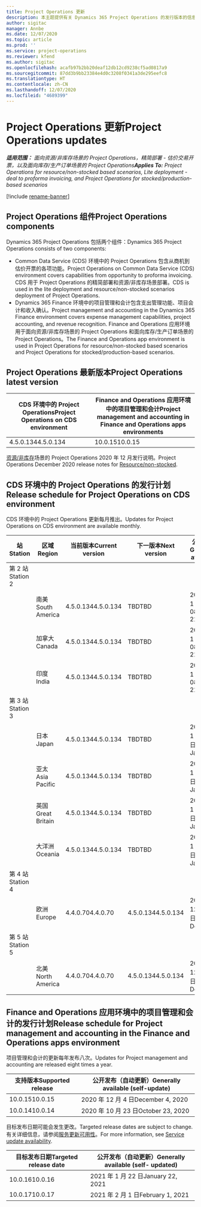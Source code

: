 ```yaml
---
title: Project Operations 更新
description: 本主题提供有关 Dynamics 365 Project Operations 的发行版本的信息。
author: sigitac
manager: Annbe
ms.date: 12/07/2020
ms.topic: article
ms.prod: ''
ms.service: project-operations
ms.reviewer: kfend
ms.author: sigitac
ms.openlocfilehash: acafb97b2bb20deaf12db12cd9238cf5ad0817a9
ms.sourcegitcommit: 87dd3b9bb23384e4d0c3208f0341a3de295eefc8
ms.translationtype: HT
ms.contentlocale: zh-CN
ms.lasthandoff: 12/07/2020
ms.locfileid: "4689399"
---
```

# <a name="project-operations-updates"></a><span data-ttu-id="5619b-103">Project Operations 更新</span><span class="sxs-lookup"><span data-stu-id="5619b-103">Project Operations updates</span></span>

<span data-ttu-id="5619b-104">_**适用范围：** 面向资源/非库存场景的 Project Operations，精简部署 - 估价交易开票，以及面向库存/生产订单场景的 Project Operations_</span><span class="sxs-lookup"><span data-stu-id="5619b-104">_**Applies To:** Project Operations for resource/non-stocked based scenarios, Lite deployment - deal to proforma invoicing, and Project Operations for stocked/production-based scenarios_</span></span>

[!include [rename-banner](~/includes/cc-data-platform-banner.md)]

## <a name="project-operations-components"></a><span data-ttu-id="5619b-105">Project Operations 组件</span><span class="sxs-lookup"><span data-stu-id="5619b-105">Project Operations components</span></span>

<span data-ttu-id="5619b-106">Dynamics 365 Project Operations 包括两个组件：</span><span class="sxs-lookup"><span data-stu-id="5619b-106">Dynamics 365 Project Operations consists of two components:</span></span>

- <span data-ttu-id="5619b-107">Common Data Service (CDS) 环境中的 Project Operations 包含从商机到估价开票的各项功能。</span><span class="sxs-lookup"><span data-stu-id="5619b-107">Project Operations on Common Data Service (CDS) environment covers capabilities from opportunity to proforma invoicing.</span></span> <span data-ttu-id="5619b-108">CDS 用于 Project Operations 的精简部署和资源/非库存场景部署。</span><span class="sxs-lookup"><span data-stu-id="5619b-108">CDS is used in the lite deployment and resource/non-stocked scenarios deployment of Project Operations.</span></span>
- <span data-ttu-id="5619b-109">Dynamics 365 Finance 环境中的项目管理和会计包含支出管理功能、项目会计和收入确认。</span><span class="sxs-lookup"><span data-stu-id="5619b-109">Project management and accounting in the Dynamics 365 Finance environment covers expense management capabilities, project accounting, and revenue recognition.</span></span> <span data-ttu-id="5619b-110">Finance and Operations 应用环境用于面向资源/非库存场景的 Project Operations 和面向库存/生产订单场景的 Project Operations。</span><span class="sxs-lookup"><span data-stu-id="5619b-110">The Finance and Operations app environment is used in Project Operations for resource/non-stocked based scenarios and Project Operations for stocked/production-based scenarios.</span></span>

## <a name="project-operations-latest-version"></a><span data-ttu-id="5619b-111">Project Operations 最新版本</span><span class="sxs-lookup"><span data-stu-id="5619b-111">Project Operations latest version</span></span>

| <span data-ttu-id="5619b-112">CDS 环境中的 Project Operations</span><span class="sxs-lookup"><span data-stu-id="5619b-112">Project Operations on CDS environment</span></span> | <span data-ttu-id="5619b-113">Finance and Operations 应用环境中的项目管理和会计</span><span class="sxs-lookup"><span data-stu-id="5619b-113">Project management and accounting in Finance and Operations apps environments</span></span> |
| --- | --- |
| <span data-ttu-id="5619b-114">4.5.0.134</span><span class="sxs-lookup"><span data-stu-id="5619b-114">4.5.0.134</span></span> | <span data-ttu-id="5619b-115">10.0.15</span><span class="sxs-lookup"><span data-stu-id="5619b-115">10.0.15</span></span> |

<span data-ttu-id="5619b-116">[资源/非库存](whats-new-dec-2020-resource-based.md)场景的 Project Operations 2020 年 12 月发行说明。</span><span class="sxs-lookup"><span data-stu-id="5619b-116">Project Operations December 2020 release notes for [Resource/non-stocked](whats-new-dec-2020-resource-based.md).</span></span>

## <a name="release-schedule-for-project-operations-on-cds-environment"></a><span data-ttu-id="5619b-117">CDS 环境中的 Project Operations 的发行计划</span><span class="sxs-lookup"><span data-stu-id="5619b-117">Release schedule for Project Operations on CDS environment</span></span>

<span data-ttu-id="5619b-118">CDS 环境中的 Project Operations 更新每月推出。</span><span class="sxs-lookup"><span data-stu-id="5619b-118">Updates for Project Operations on CDS environment are available monthly.</span></span> 

| <span data-ttu-id="5619b-119">站</span><span class="sxs-lookup"><span data-stu-id="5619b-119">Station</span></span>   | <span data-ttu-id="5619b-120">区域</span><span class="sxs-lookup"><span data-stu-id="5619b-120">Region</span></span>        | <span data-ttu-id="5619b-121">当前版本</span><span class="sxs-lookup"><span data-stu-id="5619b-121">Current version</span></span> | <span data-ttu-id="5619b-122">下一版本</span><span class="sxs-lookup"><span data-stu-id="5619b-122">Next version</span></span> | <span data-ttu-id="5619b-123">公开发布</span><span class="sxs-lookup"><span data-stu-id="5619b-123">Generally available</span></span> |
|-----------|---------------|-----------------|--------------|---------------------|
| <span data-ttu-id="5619b-124">第 2 站</span><span class="sxs-lookup"><span data-stu-id="5619b-124">Station 2</span></span> |   &nbsp;      |    &nbsp;       | &nbsp;       |      &nbsp;         |
|   &nbsp;  | <span data-ttu-id="5619b-125">南美</span><span class="sxs-lookup"><span data-stu-id="5619b-125">South America</span></span> |  <span data-ttu-id="5619b-126">4.5.0.134</span><span class="sxs-lookup"><span data-stu-id="5619b-126">4.5.0.134</span></span>       | <span data-ttu-id="5619b-127">TBD</span><span class="sxs-lookup"><span data-stu-id="5619b-127">TBD</span></span>     | <span data-ttu-id="5619b-128">2021 年 1 月 8 日</span><span class="sxs-lookup"><span data-stu-id="5619b-128">08-Jan-21</span></span>           |
|    &nbsp; | <span data-ttu-id="5619b-129">加拿大</span><span class="sxs-lookup"><span data-stu-id="5619b-129">Canada</span></span>        |  <span data-ttu-id="5619b-130">4.5.0.134</span><span class="sxs-lookup"><span data-stu-id="5619b-130">4.5.0.134</span></span>       | <span data-ttu-id="5619b-131">TBD</span><span class="sxs-lookup"><span data-stu-id="5619b-131">TBD</span></span>     | <span data-ttu-id="5619b-132">2021 年 1 月 8 日</span><span class="sxs-lookup"><span data-stu-id="5619b-132">08-Jan-21</span></span>          |
|   &nbsp;  | <span data-ttu-id="5619b-133">印度</span><span class="sxs-lookup"><span data-stu-id="5619b-133">India</span></span>         |  <span data-ttu-id="5619b-134">4.5.0.134</span><span class="sxs-lookup"><span data-stu-id="5619b-134">4.5.0.134</span></span>       | <span data-ttu-id="5619b-135">TBD</span><span class="sxs-lookup"><span data-stu-id="5619b-135">TBD</span></span>     | <span data-ttu-id="5619b-136">2021 年 1 月 8 日</span><span class="sxs-lookup"><span data-stu-id="5619b-136">08-Jan-21</span></span>           |
| <span data-ttu-id="5619b-137">第 3 站</span><span class="sxs-lookup"><span data-stu-id="5619b-137">Station 3</span></span>  |      &nbsp;   |     &nbsp;      |     &nbsp;   |      &nbsp;         |
|   &nbsp;  | <span data-ttu-id="5619b-138">日本</span><span class="sxs-lookup"><span data-stu-id="5619b-138">Japan</span></span>         |  <span data-ttu-id="5619b-139">4.5.0.134</span><span class="sxs-lookup"><span data-stu-id="5619b-139">4.5.0.134</span></span>       | <span data-ttu-id="5619b-140">TBD</span><span class="sxs-lookup"><span data-stu-id="5619b-140">TBD</span></span>     | <span data-ttu-id="5619b-141">2021 年 1 月 15 日</span><span class="sxs-lookup"><span data-stu-id="5619b-141">15-Jan-21</span></span>           |
|   &nbsp;  | <span data-ttu-id="5619b-142">亚太</span><span class="sxs-lookup"><span data-stu-id="5619b-142">Asia Pacific</span></span>  |  <span data-ttu-id="5619b-143">4.5.0.134</span><span class="sxs-lookup"><span data-stu-id="5619b-143">4.5.0.134</span></span>       | <span data-ttu-id="5619b-144">TBD</span><span class="sxs-lookup"><span data-stu-id="5619b-144">TBD</span></span>     | <span data-ttu-id="5619b-145">2021 年 1 月 15 日</span><span class="sxs-lookup"><span data-stu-id="5619b-145">15-Jan-21</span></span>           |
|   &nbsp;  | <span data-ttu-id="5619b-146">英国</span><span class="sxs-lookup"><span data-stu-id="5619b-146">Great Britain</span></span> |  <span data-ttu-id="5619b-147">4.5.0.134</span><span class="sxs-lookup"><span data-stu-id="5619b-147">4.5.0.134</span></span>       | <span data-ttu-id="5619b-148">TBD</span><span class="sxs-lookup"><span data-stu-id="5619b-148">TBD</span></span>     | <span data-ttu-id="5619b-149">2021 年 1 月 15 日</span><span class="sxs-lookup"><span data-stu-id="5619b-149">15-Jan-21</span></span>           |
|   &nbsp;  | <span data-ttu-id="5619b-150">大洋洲</span><span class="sxs-lookup"><span data-stu-id="5619b-150">Oceania</span></span>       |  <span data-ttu-id="5619b-151">4.5.0.134</span><span class="sxs-lookup"><span data-stu-id="5619b-151">4.5.0.134</span></span>       | <span data-ttu-id="5619b-152">TBD</span><span class="sxs-lookup"><span data-stu-id="5619b-152">TBD</span></span>     | <span data-ttu-id="5619b-153">2021 年 1 月 15 日</span><span class="sxs-lookup"><span data-stu-id="5619b-153">15-Jan-21</span></span>           |
| <span data-ttu-id="5619b-154">第 4 站</span><span class="sxs-lookup"><span data-stu-id="5619b-154">Station 4</span></span> |     &nbsp;    |     &nbsp;      |     &nbsp;   |      &nbsp;         |
|   &nbsp;  | <span data-ttu-id="5619b-155">欧洲</span><span class="sxs-lookup"><span data-stu-id="5619b-155">Europe</span></span>        |  <span data-ttu-id="5619b-156">4.4.0.70</span><span class="sxs-lookup"><span data-stu-id="5619b-156">4.4.0.70</span></span>       | <span data-ttu-id="5619b-157">4.5.0.134</span><span class="sxs-lookup"><span data-stu-id="5619b-157">4.5.0.134</span></span>     | <span data-ttu-id="5619b-158">2020 年 12 月 11 日</span><span class="sxs-lookup"><span data-stu-id="5619b-158">11-Dec-20</span></span>           |
| <span data-ttu-id="5619b-159">第 5 站</span><span class="sxs-lookup"><span data-stu-id="5619b-159">Station 5</span></span> |     &nbsp;    |     &nbsp;      |     &nbsp;   |      &nbsp;         |
|   &nbsp;  | <span data-ttu-id="5619b-160">北美</span><span class="sxs-lookup"><span data-stu-id="5619b-160">North America</span></span> |  <span data-ttu-id="5619b-161">4.4.0.70</span><span class="sxs-lookup"><span data-stu-id="5619b-161">4.4.0.70</span></span>       | <span data-ttu-id="5619b-162">4.5.0.134</span><span class="sxs-lookup"><span data-stu-id="5619b-162">4.5.0.134</span></span>     | <span data-ttu-id="5619b-163">2020 年 12 月 18 日</span><span class="sxs-lookup"><span data-stu-id="5619b-163">18-Dec-20</span></span>           |

## <a name="release-schedule-for-project-management-and-accounting-in-the-finance-and-operations-apps-environment"></a><span data-ttu-id="5619b-164">Finance and Operations 应用环境中的项目管理和会计的发行计划</span><span class="sxs-lookup"><span data-stu-id="5619b-164">Release schedule for Project management and accounting in the Finance and Operations apps environment</span></span>

<span data-ttu-id="5619b-165">项目管理和会计的更新每年发布八次。</span><span class="sxs-lookup"><span data-stu-id="5619b-165">Updates for Project management and accounting are released eight times a year.</span></span>

| <span data-ttu-id="5619b-166">支持版本</span><span class="sxs-lookup"><span data-stu-id="5619b-166">Supported release</span></span> | <span data-ttu-id="5619b-167">公开发布（自动更新）</span><span class="sxs-lookup"><span data-stu-id="5619b-167">Generally available (self-update)</span></span> |
| --- | --- |
| <span data-ttu-id="5619b-168">10.0.15</span><span class="sxs-lookup"><span data-stu-id="5619b-168">10.0.15</span></span> | <span data-ttu-id="5619b-169">2020 年 12 月 4 日</span><span class="sxs-lookup"><span data-stu-id="5619b-169">December 4, 2020</span></span> |
| <span data-ttu-id="5619b-170">10.0.14</span><span class="sxs-lookup"><span data-stu-id="5619b-170">10.0.14</span></span> | <span data-ttu-id="5619b-171">2020 年 10 月 23 日</span><span class="sxs-lookup"><span data-stu-id="5619b-171">October 23, 2020</span></span> |

<span data-ttu-id="5619b-172">目标发布日期可能会发生更改。</span><span class="sxs-lookup"><span data-stu-id="5619b-172">Targeted release dates are subject to change.</span></span> <span data-ttu-id="5619b-173">有关详细信息，请参阅[服务更新可用性](https://docs.microsoft.com/dynamics365/fin-ops-core/fin-ops/get-started/public-preview-releases?toc=/dynamics365/finance/toc.json)。</span><span class="sxs-lookup"><span data-stu-id="5619b-173">For more information, see [Service update availability](https://docs.microsoft.com/dynamics365/fin-ops-core/fin-ops/get-started/public-preview-releases?toc=/dynamics365/finance/toc.json).</span></span>

| <span data-ttu-id="5619b-174">目标发布日期</span><span class="sxs-lookup"><span data-stu-id="5619b-174">Targeted release date</span></span> | <span data-ttu-id="5619b-175">公开发布（自动更新）</span><span class="sxs-lookup"><span data-stu-id="5619b-175">Generally available (self- updated)</span></span> |
| --- | --- |
| <span data-ttu-id="5619b-176">10.0.16</span><span class="sxs-lookup"><span data-stu-id="5619b-176">10.0.16</span></span> | <span data-ttu-id="5619b-177">2021 年 1 月 22 日</span><span class="sxs-lookup"><span data-stu-id="5619b-177">January 22, 2021</span></span> |
| <span data-ttu-id="5619b-178">10.0.17</span><span class="sxs-lookup"><span data-stu-id="5619b-178">10.0.17</span></span> | <span data-ttu-id="5619b-179">2021 年 2 月 1 日</span><span class="sxs-lookup"><span data-stu-id="5619b-179">February 1, 2021</span></span> |

